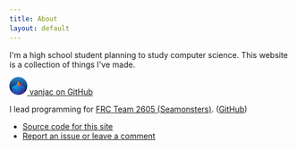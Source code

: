 ```yaml
---
title: About
layout: default
---
```


I'm a high school student planning to study computer science. This website is a collection of things I've made.

[<img src="cube-logo-circle-small.png" width="32" height="32"> vanjac on GitHub](https://github.com/vanjac/)

I lead programming for [FRC Team 2605 (Seamonsters)](http://www.seamonsters2605.org/). ([GitHub](https://github.com/seamonsters-2605/))

- [Source code for this site](https://github.com/vanjac/vanjac.github.io/)
- [Report an issue or leave a comment](https://github.com/vanjac/vanjac.github.io/issues/new)
